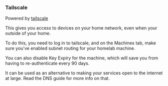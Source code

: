 ### Tailscale

Powered by [tailscale](https://tailscale.com)

This gives you access to devices on your home network, even when your outside of your home.

To do this, you need to log in to tailscale, and on the Machines tab, make sure you've enabled subnet routing for your homelab machine.

You can also disable Key Expiry for the machine, which will save you from having to re-authenticate every 90 days.

It can be used as an alternative to making your services open to the internet at large. Read the DNS guide for more info on that.
